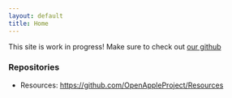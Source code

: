 ```yaml
---
layout: default
title: Home
---
```

This site is work in progress! Make sure to check out [our github](https://github.com/OpenAppleProject)

### Repositories
- Resources: https://github.com/OpenAppleProject/Resources
